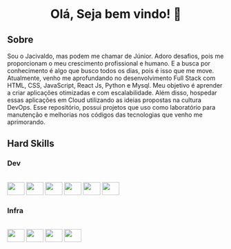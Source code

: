 <h1 align="center"> Olá, Seja bem vindo! 👋 </h1>

<!--  
<div align="center">
  <a href="https://github.com/jacivaldocarvalho">
  <img height="180em" src="https://github-readme-stats.vercel.app/api?username=jacivaldocarvalho&show_icons=true&theme=dark&include_all_commits=true&count_private=true"/>
  <img height="180em" src="https://github-readme-stats.vercel.app/api/top-langs/?username=jacivaldocarvalho&layout=compact&langs_count=10&theme=dark"/>
</div> -->
  
## Sobre
Sou o Jacivaldo, mas podem me chamar de Júnior. Adoro desafios, pois me proporcionam o meu  crescimento profissional e humano. E a busca por conhecimento é algo que busco todos os dias, pois é isso que me move. Atualmente, venho me aprofundando no desenvolvimento Full Stack com HTML, CSS, JavaScript, React Js, Python e Mysql.  Meu objetivo é aprender a criar aplicações otimizadas e com escalabilidade. Além disso, hospedar essas aplicações em Cloud utilizando as ideias propostas na cultura DevOps. Esse repositório, possui projetos que uso como laboratório para manutenção e melhorias nos códigos das tecnologias que venho me aprimorando.

## Hard Skills
### Dev
<div style="display: inline_block"><br>
  <img width="40" height="30" src="https://cdn.jsdelivr.net/gh/devicons/devicon/icons/c/c-original.svg" />
  <img width="40" height="30" src="https://cdn.jsdelivr.net/gh/devicons/devicon/icons/python/python-original.svg" />   
  <img width="40" height="30" src="https://cdn.jsdelivr.net/gh/devicons/devicon/icons/react/react-original.svg">
  <img width="40" height="30" src="https://cdn.jsdelivr.net/gh/devicons/devicon/icons/html5/html5-original.svg">
  <img width="40" height="30" src="https://cdn.jsdelivr.net/gh/devicons/devicon/icons/css3/css3-original.svg">
  <img width="40" height="30" src="https://cdn.jsdelivr.net/gh/devicons/devicon/icons/javascript/javascript-original.svg">
</div>

 ### Infra
 <div style="display: inline_block"<><br>
  <img width="40" height="30" src="https://cdn.jsdelivr.net/gh/devicons/devicon/icons/linux/linux-original.svg" />
  <img width="40" height="30" src="https://cdn.jsdelivr.net/gh/devicons/devicon/icons/debian/debian-original.svg" />
  <img width="40" height="30" src="https://cdn.jsdelivr.net/gh/devicons/devicon/icons/git/git-original.svg" />    
  <img width="40" height="30" src="https://cdn.jsdelivr.net/gh/devicons/devicon/icons/terraform/terraform-original.svg" />    
            
 </div>
 
 <!--
 ![Snake animation](https://github.com/jacivaldocarvalho/jacivaldocarvalho/blob/output/github-contribution-grid-snake.svg)
 

**jacivaldocarvalho/jacivaldocarvalho** is a ✨ _special_ ✨ repository because its `README.md` (this file) appears on your GitHub profile.

Here are some ideas to get you started:

- 🔭 I’m currently working on ...
- 🌱 I’m currently learning ...
- 👯 I’m looking to collaborate on ...
- 🤔 I’m looking for help with ...
- 💬 Ask me about ...
- 📫 How to reach me: ...
- 😄 Pronouns: ...
- ⚡ Fun fact: ...
-->
